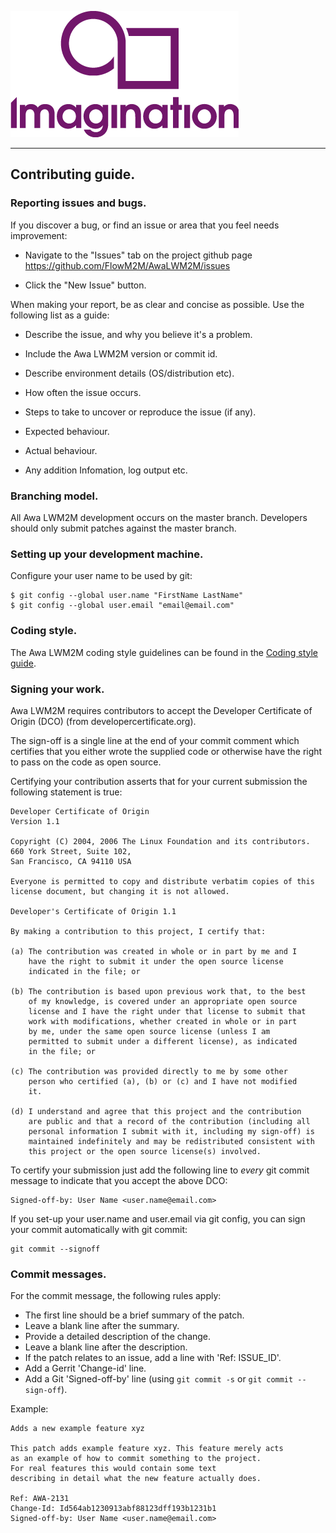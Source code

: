 
![](doc/img.png)

----

## Contributing guide.

### Reporting issues and bugs.

If you discover a bug, or find an issue or area that you feel needs improvement:

* Navigate to the "Issues" tab on the project github page https://github.com/FlowM2M/AwaLWM2M/issues  

* Click the "New Issue" button.  


When making your report, be as clear and concise as possible. Use the following list as a guide:



* Describe the issue, and why you believe it's a problem. 

* Include the Awa LWM2M version or commit id.

* Describe environment details (OS/distribution etc).

* How often the issue occurs.

* Steps to take to uncover or reproduce the issue (if any).

* Expected behaviour.

* Actual behaviour.

* Any addition Infomation, log output etc.


### Branching model.

All Awa LWM2M development occurs on the master branch. Developers should only submit patches against the master branch.


### Setting up your development machine.

Configure your user name to be used by git:

    $ git config --global user.name "FirstName LastName"
    $ git config --global user.email "email@email.com"


### Coding style.

The Awa LWM2M coding style guidelines can be found in the [Coding style guide](doc/coding_style.md).


### Signing your work.

Awa LWM2M requires contributors to accept the Developer Certificate of Origin (DCO) (from developercertificate.org).

The sign-off is a single line at the end of your commit comment which certifies that you either wrote the supplied code or otherwise have the right to pass on the code as open source.


Certifying your contribution asserts that for your current submission the following statement is true:



```
Developer Certificate of Origin
Version 1.1

Copyright (C) 2004, 2006 The Linux Foundation and its contributors.
660 York Street, Suite 102,
San Francisco, CA 94110 USA

Everyone is permitted to copy and distribute verbatim copies of this
license document, but changing it is not allowed.

Developer's Certificate of Origin 1.1

By making a contribution to this project, I certify that:

(a) The contribution was created in whole or in part by me and I
    have the right to submit it under the open source license
    indicated in the file; or

(b) The contribution is based upon previous work that, to the best
    of my knowledge, is covered under an appropriate open source
    license and I have the right under that license to submit that
    work with modifications, whether created in whole or in part
    by me, under the same open source license (unless I am
    permitted to submit under a different license), as indicated
    in the file; or

(c) The contribution was provided directly to me by some other
    person who certified (a), (b) or (c) and I have not modified
    it.

(d) I understand and agree that this project and the contribution
    are public and that a record of the contribution (including all
    personal information I submit with it, including my sign-off) is
    maintained indefinitely and may be redistributed consistent with
    this project or the open source license(s) involved.
```


To certify your submission just add the following line to *every* git commit message to indicate that you accept the above DCO:


````
Signed-off-by: User Name <user.name@email.com>

````

If you set-up your user.name and user.email via git config, you can sign your commit automatically with git commit:

````
git commit --signoff
````


### Commit messages.

For the commit message, the following rules apply:

 * The first line should be a brief summary of the patch.
 * Leave a blank line after the summary.
 * Provide a detailed description of the change.
 * Leave a blank line after the description.
 * If the patch relates to an issue, add a line with 'Ref: ISSUE_ID'.
 * Add a Gerrit 'Change-id' line.
 * Add a Git 'Signed-off-by' line (using `git commit -s` or `git commit --sign-off`).

 Example:

    Adds a new example feature xyz

    This patch adds example feature xyz. This feature merely acts
    as an example of how to commit something to the project.
    For real features this would contain some text
    describing in detail what the new feature actually does.

    Ref: AWA-2131
    Change-Id: Id564ab1230913abf88123dff193b1231b1
    Signed-off-by: User Name <user.name@email.com>




